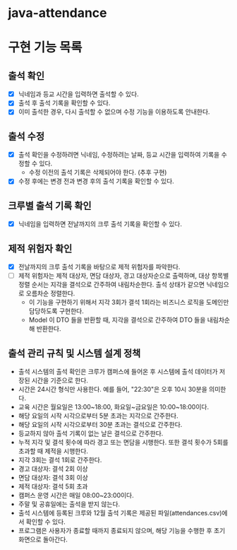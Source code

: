 # java-attendance

# 구현 기능 목록

## 출석 확인

- [x] 닉네임과 등교 시간을 입력하면 출석할 수 있다.
- [x] 출석 후 출석 기록을 확인할 수 있다.
- [x] 이미 출석한 경우, 다시 출석할 수 없으며 수정 기능을 이용하도록 안내한다.

## 출석 수정

- [x] 출석 확인을 수정하려면 닉네임, 수정하려는 날짜, 등교 시간을 입력하여 기록을 수정할 수 있다.
    - 수정 이전의 출석 기록은 삭제되어야 한다. (추후 구현)
- [x] 수정 후에는 변경 전과 변경 후의 출석 기록을 확인할 수 있다.

## 크루별 출석 기록 확인

- [x] 닉네임을 입력하면 전날까지의 크루 출석 기록을 확인할 수 있다.

## 제적 위험자 확인

- [x] 전날까지의 크루 출석 기록을 바탕으로 제적 위험자를 파악한다.
- [ ] 제적 위험자는 제적 대상자, 면담 대상자, 경고 대상자순으로 출력하며, 대상 항목별 정렬 순서는 지각을 결석으로 간주하여 내림차순한다. 출석 상태가 같으면 닉네임으로 오름차순 정렬한다.
    - 이 기능을 구현하기 위해서 지각 3회가 결석 1회라는 비즈니스 로직을 도메인만 담당하도록 구현한다.
    - Model 이 DTO 들을 반환할 때, 지각을 결석으로 간주하여 DTO 들을 내림차순해 반환한다.

## 출석 관리 규칙 및 시스템 설계 정책

- 출석 시스템의 출석 확인은 크루가 캠퍼스에 들어온 후 시스템에 출석 데이터가 저장된 시간을 기준으로 한다.
- 시간은 24시간 형식만 사용한다. 예를 들어, "22:30"은 오후 10시 30분을 의미한다.
- 교육 시간은 월요일은 13:00~18:00, 화요일~금요일은 10:00~18:00이다.
- 해당 요일의 시작 시각으로부터 5분 초과는 지각으로 간주한다.
- 해당 요일의 시작 시각으로부터 30분 초과는 결석으로 간주한다.
- 등교하지 않아 출석 기록이 없는 날은 결석으로 간주한다.
- 누적 지각 및 결석 횟수에 따라 경고 또는 면담을 시행한다. 또한 결석 횟수가 5회를 초과할 때 제적을 시행한다.
- 지각 3회는 결석 1회로 간주한다.
- 경고 대상자: 결석 2회 이상
- 면담 대상자: 결석 3회 이상
- 제적 대상자: 결석 5회 초과
- 캠퍼스 운영 시간은 매일 08:00~23:00이다.
- 주말 및 공휴일에는 출석을 받지 않는다.
- 출석 시스템에 등록된 크루와 12월 출석 기록은 제공된 파일(attendances.csv)에서 확인할 수 있다.
- 프로그램은 사용자가 종료할 때까지 종료되지 않으며, 해당 기능을 수행한 후 초기 화면으로 돌아간다.